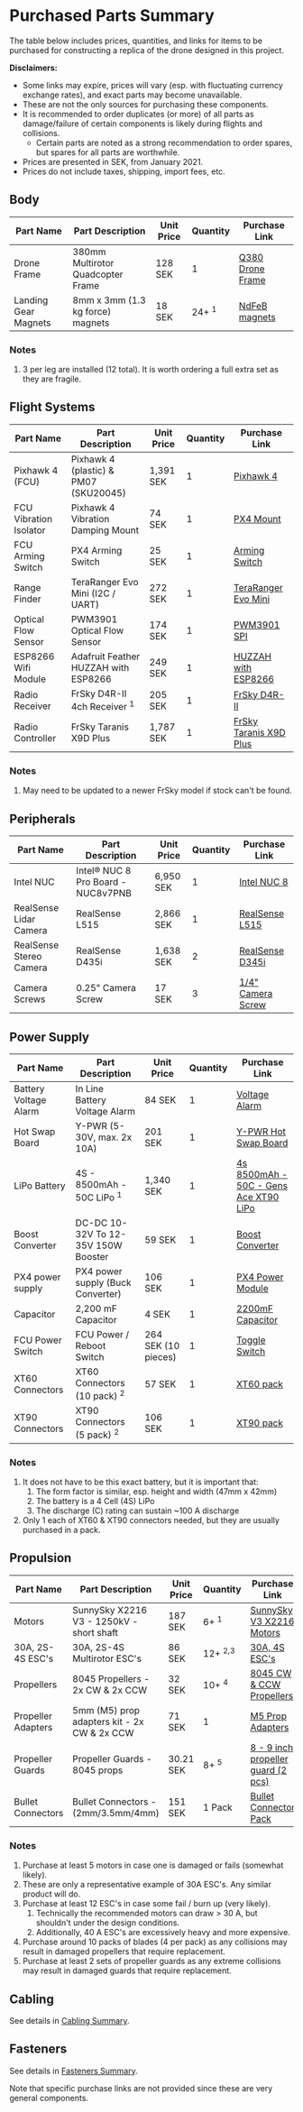 # Purchased Parts Summary

The table below includes prices, quantities, and links for items to be purchased for constructing
a replica of the drone designed in this project.


**Disclaimers:**

   * Some links may expire, prices will vary (esp. with fluctuating currency exchange rates),
and exact parts may become unavailable.
   * These are not the only sources for purchasing these components.
   * It is recommended to order duplicates (or more) of all parts as damage/failure of certain components is likely during flights and collisions.
     * Certain parts are noted as a strong recommendation to order spares, but spares for all parts are worthwhile.
   * Prices are presented in SEK, from January 2021.
   * Prices do not include taxes, shipping, import fees, etc.


## Body
| Part Name              | Part Description                      | Unit Price | Quantity          | Purchase Link |
| ---------              | ---------                             | ---------- | --------          | ------------- |
| Drone Frame            | 380mm Multirotor Quadcopter Frame     | 128 SEK    | 1                 | [Q380 Drone Frame](https://www.aliexpress.com/item/32416043953.html) |
| Landing Gear Magnets   | 8mm x 3mm (1.3 kg force) magnets      | 18 SEK     | 24+ <sup>1</sup>  | [NdFeB magnets](https://www.magnordic.se/supermagneter-8x3-mm) |

### Notes
1. 3 per leg are installed (12 total). It is worth ordering a full extra set as they are fragile.


## Flight Systems
| Part Name              | Part Description                       | Unit Price | Quantity  | Purchase Link |
| ---------              | ---------                              | ---------- | --------  | ------------- |
| Pixhawk 4 (FCU)        | Pixhawk 4 (plastic) & PM07​ (SKU20045)  | 1,391 SEK  | 1         | [Pixhawk 4](https://shop.holybro.com/pixhawk-4_p1089.html) |
| FCU Vibration Isolator | Pixhawk 4 Vibration Damping Mount      | 74 SEK     | 1         | [PX4 Mount](https://www.amazon.com/ShareGoo-Absorber-Anti-vibration-Damping-Controller/dp/B072KB31YT/ref=psdc_16413721_t1_B01KKB4SNI) |
| FCU Arming Switch      | PX4 Arming Switch                      | 25 SEK     | 1         | [Arming Switch](https://www.aliexpress.com/item/33060035462.html?src=google&albch=shopping&acnt=494-037-6276&isdl=y&slnk=&plac=&mtctp=&albbt=Google_7_shopping&aff_platform=google&aff_short_key=UneMJZVf&&albagn=888888&albcp=9765961330&albag=100795971798&trgt=893380456706&crea=en33060035462&netw=u&device=c&albpg=893380456706&albpd=en33060035462&gclid=Cj0KCQiA3NX_BRDQARIsALA3fILsHg18GC2DRCPcCJEo6q3CWfeeYMpiraQjtbHvxQHZJ76jEH4vG7gaAnRHEALw_wcB&gclsrc=aw.ds) |
| Range Finder           | TeraRanger Evo Mini (I2C / UART)       | 272 SEK    | 1         | [TeraRanger Evo Mini](https://www.terabee.com/shop/lidar-tof-range-finders/teraranger-evo-mini/) |
| Optical Flow Sensor    | PWM3901 Optical Flow Sensor            | 174 SEK    | 1         | [PWM3901 SPI](https://www.mouser.se/ProductDetail/Pimoroni/PIM453?qs=%2Fha2pyFadujcrkzpONsj8cpNlTta6xJ%252BLCS4A0%2FMxllTtYUHJXr3xg==) |
| ESP8266 Wifi Module    | Adafruit Feather HUZZAH with ESP8266   | 249 SEK    | 1         | [HUZZAH with ESP8266](https://www.m.nu/esp8266/adafruit-feather-huzzah-with-esp8266-wifi?gclid=CjwKCAiAudD_BRBXEiwAudakXxkArK_9KV-ZcGk-k5BBhP_KHf8zPEcFNFU5CW21lHIi_QdFZW6AgRoCgJQQAvD_BwE)  |
| Radio Receiver         | FrSky D4R-II 4ch Receiver <sup>1</sup> | 205 SEK    | 1         | [FrSky D4R-II](https://hobbyking.com/en_us/frsky-d4r-ii-4ch-2-4ghz-accst-receiver-w-telemetry.html) |
| Radio Controller       | FrSky Taranis X9D Plus                 | 1,787 SEK  | 1         | [FrSky Taranis X9D Plus](https://www.amazon.com/FrSky-Taranis-Access-Telemetry-Silver/dp/B07VRP1V76?ref_=ast_sto_dp) |

### Notes
1. May need to be updated to a newer FrSky model if stock can't be found.

## Peripherals
| Part Name               | Part Description                     | Unit Price | Quantity   | Purchase Link |
| ---------               | ---------                            | ---------- | --------   | ------------- |
| Intel NUC               | Intel® NUC 8 Pro Board - NUC8v7PNB   | 6,950 SEK  | 1          | [Intel NUC 8](https://www.intel.com/content/www/us/en/products/boards-kits/nuc/boards/nuc8v7pnb.html) |
| RealSense Lidar Camera  | RealSense L515                       | 2,866 SEK  | 1          | [RealSense L515](https://store.intelrealsense.com/buy-intel-realsense-lidar-camera-l515.html?_ga=2.143016189.994846934.1609904308-148542041.1609904308)   |
| RealSense Stereo Camera | RealSense D435i                      | 1,638 SEK  | 2          | [RealSense D345i](https://store.intelrealsense.com/buy-intel-realsense-depth-camera-d435i.html?_ga=2.143016189.994846934.1609904308-148542041.1609904308) |
| Camera Screws           | 0.25" Camera Screw                   | 17 SEK     | 3          | [1/4" Camera Screw](https://www.adafruit.com/product/2629?gclid=CjwKCAiA_9r_BRBZEiwAHZ_v1_x7aWUlr6vcU8ogFAk9ehYY0D18Sr4mFYYqv4kFWFrby3n2GFF0GxoCr7sQAvD_BwE) |

## Power Supply
| Part Name              | Part Description                       | Unit Price | Quantity   | Purchase Link |
| ---------              | ---------                              | ---------- | --------   | ------------- |
| Battery Voltage Alarm  | In Line Battery Voltage Alarm          |  84 SEK    | 1          | [Voltage Alarm](https://www.banggood.com/In-Line-Battery-Voltage-Alarm-with-LED-XT60-Plug-For-2-6s-Lipo-Battery-p-1177822.html?gmcCountry=SE&currency=SEK&createTmp=1&utm_source=googleshopping&utm_medium=cpc_union&utm_content=xibei&utm_campaign=xibei-ssc-se-all-0716&gclid=Cj0KCQjwtsv7BRCmARIsANu-CQd8WyIR64i91Yg7cU2ZQOLiWxwwMilk2XDveCLeTr-AbmSQR3E-rn4aAr1JEALw_wcB&cur_warehouse=CN) |
| Hot Swap Board         | Y-PWR (5-30V, max. 2x 10A)             | 201 SEK    | 1          | [Y-PWR Hot Swap Board](https://www.cartft.com/en/catalog/il/1330) |
| LiPo Battery           | 4S - 8500mAh - 50C LiPo  <sup>1</sup>  | 1,340 SEK  | 1          | [4s 8500mAh - 50C - Gens Ace XT90 LiPo](https://www.elefun.se/p/prod.aspx?v=49695) |
| Boost Converter        | DC-DC 10-32V To 12-35V 150W Booster    | 59 SEK     | 1          | [Boost Converter](https://www.banggood.com/2Pcs-DC-DC-10-32V-To-12-35V-150W-Booster-Module-For-Laptop-Adapter-p-948153.html?gmcCountry=SE&currency=SEK&createTmp=1&utm_source=googleshopping&utm_medium=cpc_bgs&utm_content=xibei&utm_campaign=xibei-ssc-se-en-ecs-0724&gclid=CjwKCAjw8MD7BRArEiwAGZsrBZ_ucC_BZepWcxMNf89zM9WKc2TAgvkuiYDC1v7J4TeG6H4Ztzin4BoCmJgQAvD_BwE&cur_warehouse=CN) |
| PX4 power supply       | PX4 power supply (Buck Converter)      | 106 SEK    | 1          | [PX4 Power Module](https://www.amazon.com/Pixhawk4-PXFmini-Pixracer-Quadcopter-Connector/dp/B07PHRS4C4) |
| Capacitor              | 2,200 mF Capacitor                     | 4 SEK      | 1          | [2200mF Capacitor](https://www.mouser.se/ProductDetail/Nichicon/UKL1E101KPD1TA?qs=%2FPl%252Bf0MqRl6w4y9pr1SK8A==&gclid=CjwKCAiAl4WABhAJEiwATUnEF95AS0pRAyCybrvhz5PIE72go-xnENxQ-9dR53hRqtEqgTd_g8GINhoCQwAQAvD_BwE) |
| FCU Power Switch  | FCU Power / Reboot Switch              |  264 SEK (10 pieces)          | 1          | [Toggle Switch](https://sweden.desertcart.com/products/56265069)               |
| XT60 Connectors        | XT60 Connectors (10 pack) <sup>2</sup> | 57 SEK     | 1          | [XT60 pack](https://www.amazon.com/MCIGICM-Female-Bullet-Connectors-Battery/dp/B07DVDKL42/ref=asc_df_B07DVDKL42/?tag=hyprod-20&linkCode=df0&hvadid=242124331408&hvpos=&hvnetw=g&hvrand=17600348725652844901&hvpone=&hvptwo=&hvqmt=&hvdev=c&hvdvcmdl=&hvlocint=&hvlocphy=9031214&hvtargid=pla-487616023903&psc=1) |
| XT90 Connectors        | XT90 Connectors (5 pack) <sup>2</sup>  | 106 SEK    | 1          | [XT90 pack](https://www.amazon.com/Amass-Connector-Anti-Spark-Battery-Charger/dp/B074PTHZ3M/ref=asc_df_B074PTHZ3M/?tag=hyprod-20&linkCode=df0&hvadid=241976201237&hvpos=&hvnetw=g&hvrand=15813005595323829712&hvpone=&hvptwo=&hvqmt=&hvdev=c&hvdvcmdl=&hvlocint=&hvlocphy=9031214&hvtargid=pla-454617925652&psc=1) |

### Notes
1. It does not have to be this exact battery, but it is important that:
    1. The form factor is similar, esp. height and width (47mm x 42mm)
    2. The battery is a 4 Cell (4S) LiPo
    3. The discharge (C) rating can sustain ~100 A discharge
2. Only 1 each of XT60 & XT90 connectors needed, but they are usually purchased in a pack.


## Propulsion
| Part Name              | Part Description                         | Unit Price | Quantity           | Purchase Link |
| ---------              | ---------                                | ---------- | --------           | ------------- |
| Motors                 | SunnySky X2216 V3 - 1250kV - short shaft | 187 SEK    | 6+ <sup>1</sup>    | [SunnySky V3 X2216 Motors](https://sunnyskyusa.com/products/sunnysky-x2216?variant=27868073394270) |
| 30A, 2S-4S ESC's       | 30A, 2S-4S Multirotor ESC's              | 86 SEK     | 12+ <sup>2,3</sup> | [30A, 4S ESC's](https://hobbyking.com/en_us/blheli-s-30a.html?utm_source=google&utm_medium=cpc&utm_campaign=google_us_shopping&countrycode=US&gclid=Cj0KCQiA3NX_BRDQARIsALA3fIKZ4hVcBt_OM8rsq9deMwhyn5tWA2MbVwPeuNdMDwFlwVMlrfD3hTUaAvgHEALw_wcB&gclsrc=aw.ds) |
| Propellers             | 8045 Propellers - 2x CW & 2x CCW         | 32 SEK     | 10+ <sup>4</sup>   | [8045 CW & CCW Propellers](https://hobbyking.com/en_us/8x4-5-sf-propellers-std-and-reverse-rotation-black-4pcs.html?___store=en_us) |
| Propeller Adapters     | 5mm (M5) prop adapters kit - 2x CW & 2x CCW  | 71 SEK     | 1                  | [M5 Prop Adapters](https://www.aliexpress.com/item/32811870942.html?spm=a2g0o.productlist.0.0.3e2a65f2dhOpjR&algo_pvid=514ee6fd-d665-467b-a778-3d5a8518a859&algo_expid=514ee6fd-d665-467b-a778-3d5a8518a859-0&btsid=0bb0623416018166608475111e42e9&ws_ab_test=searchweb0_0,searchweb201602_,searchweb201603_) |
| Propeller Guards       | Propeller Guards - 8045 props            |  30.21 SEK          | 8+ <sup>5</sup>    |  [8 - 9 inch propeller guard (2 pcs)](https://hobbyking.com/en_us/9-inch-plastic-universal-multi-rotor-propeller-guard-red-2set.html?queryID=0aac444caa4f3d8f5d0ae19560273c73&objectID=22559&indexName=hbk_live_magento_en_us_products)             |
| Bullet Connectors      | Bullet Connectors - (2mm/3.5mm/4mm)      | 151 SEK    | 1 Pack             | [Bullet Connector Pack](https://www.amazon.com/100PCS-Female-Banana-Connector-Battery/dp/B07TXD6CSF/ref=asc_df_B07TXD6CSF/?tag=hyprod-20&linkCode=df0&hvadid=380153593433&hvpos=&hvnetw=g&hvrand=6536633666068146857&hvpone=&hvptwo=&hvqmt=&hvdev=c&hvdvcmdl=&hvlocint=&hvlocphy=9031214&hvtargid=pla-820377954132&psc=1&tag=&ref=&adgrpid=77085942909&hvpone=&hvptwo=&hvadid=380153593433&hvpos=&hvnetw=g&hvrand=6536633666068146857&hvqmt=&hvdev=c&hvdvcmdl=&hvlocint=&hvlocphy=9031214&hvtargid=pla-820377954132) |

### Notes
 1. Purchase at least 5 motors in case one is damaged or fails (somewhat likely).
 2. These are only a representative example of 30A ESC's. Any similar product will do.
 3. Purchase at least 12 ESC's in case some fail / burn up (very likely).
    1. Technically the recommended motors can draw > 30 A, but shouldn't under the design conditions.
    2. Additionally, 40 A ESC's are excessively heavy and more expensive.
 4. Purchase around 10 packs of blades (4 per pack) as any collisions may result in damaged propellers that require replacement.
 5. Purchase at least 2 sets of propeller guards as any extreme collisions may result in damaged guards that require replacement.


## Cabling

See details in [Cabling Summary](/parts/cabling/).



## Fasteners

See details in [Fasteners Summary](/parts/fasteners/).

Note that specific purchase links are not provided since these are very general components.
